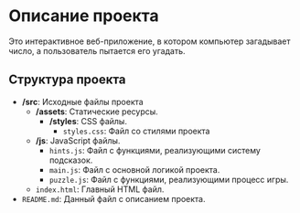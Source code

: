 # Описание проекта
Это интерактивное веб-приложение, в котором компьютер загадывает число, а пользователь пытается его угадать.
## Структура проекта
* <b>/src</b>: Исходные файлы проекта
  * <b>/assets</b>: Статические ресурсы.
    * <b>/styles</b>: CSS файлы.
        * <code>styles.css</code>: Файл со стилями проекта
  * <b>/js</b>: JavaScript файлы.
    * <code>hints.js</code>: Файл с функциями, реализующими систему подсказок.
    * <code>main.js</code>: Файл с основной логикой проекта.
    * <code>puzzle.js</code>: Файл с функциями, реализующими процесс игры.
  * <code>index.html</code>: Главный HTML файл.
* <code>README.md</code>: Данный файл с описанием проекта.
